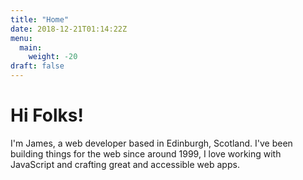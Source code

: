 ```yaml
---
title: "Home"
date: 2018-12-21T01:14:22Z
menu:
  main:
    weight: -20
draft: false
---
```


# Hi Folks!

I'm James, a web developer based in Edinburgh, Scotland. I've been building things for the web since around 1999, I love working with JavaScript and crafting great and accessible web apps.
